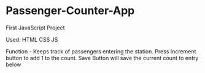 # Passenger-Counter-App

First JavaScript Project 

Used: HTML CSS JS

Function - Keeps track of passengers entering the station. Press Increment button to add 1 to the count. Save Button will save the current count to entry below
